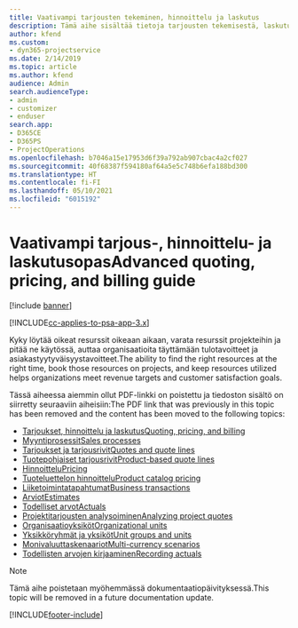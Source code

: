 ```yaml
---
title: Vaativampi tarjousten tekeminen, hinnoittelu ja laskutus
description: Tämä aihe sisältää tietoja tarjousten tekemisestä, laskutuksesta ja hinnoittelusta Project Service Automationissa.
author: kfend
ms.custom:
- dyn365-projectservice
ms.date: 2/14/2019
ms.topic: article
ms.author: kfend
audience: Admin
search.audienceType:
- admin
- customizer
- enduser
search.app:
- D365CE
- D365PS
- ProjectOperations
ms.openlocfilehash: b7046a15e17953d6f39a792ab907cbac4a2cf027
ms.sourcegitcommit: 40f68387f594180af64a5e5c748b6efa188bd300
ms.translationtype: HT
ms.contentlocale: fi-FI
ms.lasthandoff: 05/10/2021
ms.locfileid: "6015192"
---
```

# <a name="advanced-quoting-pricing-and-billing-guide"></a><span data-ttu-id="f7a81-103">Vaativampi tarjous-, hinnoittelu- ja laskutusopas</span><span class="sxs-lookup"><span data-stu-id="f7a81-103">Advanced quoting, pricing, and billing guide</span></span>

[!include [banner](../../includes/psa-now-project-operations.md)]

[!INCLUDE[cc-applies-to-psa-app-3.x](../../includes/cc-applies-to-psa-app-3x.md)]

<span data-ttu-id="f7a81-104">Kyky löytää oikeat resurssit oikeaan aikaan, varata resurssit projekteihin ja pitää ne käytössä, auttaa organisaatioita täyttämään tulotavoitteet ja asiakastyytyväisyystavoitteet.</span><span class="sxs-lookup"><span data-stu-id="f7a81-104">The ability to find the right resources at the right time, book those resources on projects, and keep resources utilized helps organizations meet revenue targets and customer satisfaction goals.</span></span> 

<span data-ttu-id="f7a81-105">Tässä aiheessa aiemmin ollut PDF-linkki on poistettu ja tiedoston sisältö on siirretty seuraaviin aiheisiin:</span><span class="sxs-lookup"><span data-stu-id="f7a81-105">The PDF link that was previously in this topic has been removed and the content has been moved to the following topics:</span></span>

- [<span data-ttu-id="f7a81-106">Tarjoukset, hinnoittelu ja laskutus</span><span class="sxs-lookup"><span data-stu-id="f7a81-106">Quoting, pricing, and billing</span></span>](../quote-bill-price.md)
- [<span data-ttu-id="f7a81-107">Myyntiprosessit</span><span class="sxs-lookup"><span data-stu-id="f7a81-107">Sales processes</span></span>](../basic-sales-process.md)
- [<span data-ttu-id="f7a81-108">Tarjoukset ja tarjousrivit</span><span class="sxs-lookup"><span data-stu-id="f7a81-108">Quotes and quote lines</span></span>](../basic-quote-lines.md)
- [<span data-ttu-id="f7a81-109">Tuotepohjaiset tarjousrivit</span><span class="sxs-lookup"><span data-stu-id="f7a81-109">Product-based quote lines</span></span>](../product-based-quote-lines.md)
- [<span data-ttu-id="f7a81-110">Hinnoittelu</span><span class="sxs-lookup"><span data-stu-id="f7a81-110">Pricing</span></span>](../basic-pricing.md)
- [<span data-ttu-id="f7a81-111">Tuoteluettelon hinnoittelu</span><span class="sxs-lookup"><span data-stu-id="f7a81-111">Product catalog pricing</span></span>](../product-catalog-pricing.md)
- [<span data-ttu-id="f7a81-112">Liiketoimintatapahtumat</span><span class="sxs-lookup"><span data-stu-id="f7a81-112">Business transactions</span></span>](../basic-business-transactions.md)
- [<span data-ttu-id="f7a81-113">Arviot</span><span class="sxs-lookup"><span data-stu-id="f7a81-113">Estimates</span></span>](../estimates.md)
- [<span data-ttu-id="f7a81-114">Todelliset arvot</span><span class="sxs-lookup"><span data-stu-id="f7a81-114">Actuals</span></span>](../actuals.md)
- [<span data-ttu-id="f7a81-115">Projektitarjousten analysoiminen</span><span class="sxs-lookup"><span data-stu-id="f7a81-115">Analyzing project quotes</span></span>](../basic-analyzing-quotes.md)
- [<span data-ttu-id="f7a81-116">Organisaatioyksiköt</span><span class="sxs-lookup"><span data-stu-id="f7a81-116">Organizational units</span></span>](../advanced-organizational.md)
- [<span data-ttu-id="f7a81-117">Yksikköryhmät ja yksiköt</span><span class="sxs-lookup"><span data-stu-id="f7a81-117">Unit groups and units</span></span>](../advanced-units.md)
- [<span data-ttu-id="f7a81-118">Monivaluuttaskenaariot</span><span class="sxs-lookup"><span data-stu-id="f7a81-118">Multi-currency scenarios</span></span>](../advanced-currency.md)
- [<span data-ttu-id="f7a81-119">Todellisten arvojen kirjaaminen</span><span class="sxs-lookup"><span data-stu-id="f7a81-119">Recording actuals</span></span>](../advanced-actuals.md)

> [!NOTE]
> <span data-ttu-id="f7a81-120">Tämä aihe poistetaan myöhemmässä dokumentaatiopäivityksessä.</span><span class="sxs-lookup"><span data-stu-id="f7a81-120">This topic will be removed in a future documentation update.</span></span> 


[!INCLUDE[footer-include](../../includes/footer-banner.md)]